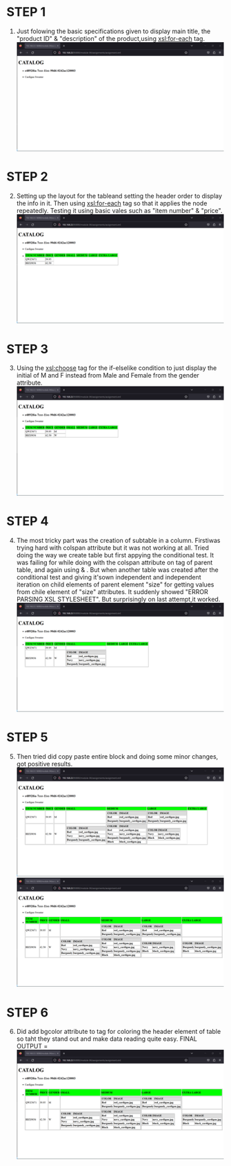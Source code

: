 # STEP 1
1. Just folowing the basic specifications given to display main title, the "product ID" & "description" of the product,using <xsl:for-each> tag.
![image info](./Assignment_step_1.png)

# STEP 2
2. Setting up the layout for the tableand setting the header order to display the info in it. Then using <xsl:for-each> tag so that it applies the node repeatedly. Testing it using basic vales such as "item number" & "price".
![image info](./Assignment_step_2.png)

# STEP 3
3. Using the <xsl:choose> tag for the if-elselike condition to just display the initial of M and F instead from Male and Female from the gender attribute.
![image info](./Assignment_step_3.png)

# STEP 4
4. The most tricky part was the creation of subtable in a column. Firstiwas trying hard with colspan attribute but it was not working at all. Tried doing the way we create table but first appying the conditional test. It was failing for while doing with the colspan attribute on <th> tag of parent table, and again using <tr> & <td>. But when another table was created after the conditional test and giving it'sown independent <th> and independent iteration on child elements of parent element "size" for getting values from chile element of "size" attributes. It suddenly showed "ERROR PARSING XSL STYLESHEET". But surprisingly on last attempt,it worked.
![image info](./Assignment_step_4.png)

# STEP 5
5. Then tried did copy paste entire block and doing some minor changes, got positive results.
![image info](./Assignment_step_5.png)
![image info](./Assignment_step_6.png)

# STEP 6
6. Did add bgcolor attribute to <tr> tag for coloring the header element of table so taht they stand out and make data reading quite easy.
FINAL OUTPUT = ![image info](./Assignment_step_6.png)